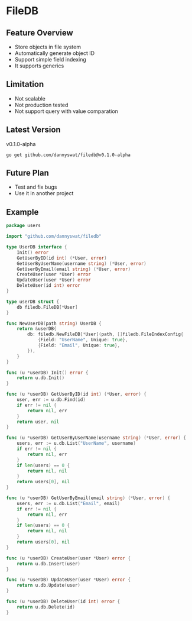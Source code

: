 # FileDB

## Feature Overview
- Store objects in file system
- Automatically generate object ID
- Support simple field indexing
- It supports generics

## Limitation
- Not scalable
- Not production tested
- Not support query with value comparation

## Latest Version
v0.1.0-alpha

```console
go get github.com/dannyswat/filedb@v0.1.0-alpha
```

## Future Plan
- Test and fix bugs
- Use it in another project

## Example
```go
package users

import "github.com/dannyswat/filedb"

type UserDB interface {
	Init() error
	GetUserByID(id int) (*User, error)
	GetUserByUserName(username string) (*User, error)
	GetUserByEmail(email string) (*User, error)
	CreateUser(user *User) error
	UpdateUser(user *User) error
	DeleteUser(id int) error
}

type userDB struct {
	db filedb.FileDB[*User]
}

func NewUserDB(path string) UserDB {
	return &userDB{
		db: filedb.NewFileDB[*User](path, []filedb.FileIndexConfig{
			{Field: "UserName", Unique: true},
			{Field: "Email", Unique: true},
		}),
	}
}

func (u *userDB) Init() error {
	return u.db.Init()
}

func (u *userDB) GetUserByID(id int) (*User, error) {
	user, err := u.db.Find(id)
	if err != nil {
		return nil, err
	}
	return user, nil
}

func (u *userDB) GetUserByUserName(username string) (*User, error) {
	users, err := u.db.List("UserName", username)
	if err != nil {
		return nil, err
	}
	if len(users) == 0 {
		return nil, nil
	}
	return users[0], nil
}

func (u *userDB) GetUserByEmail(email string) (*User, error) {
	users, err := u.db.List("Email", email)
	if err != nil {
		return nil, err
	}
	if len(users) == 0 {
		return nil, nil
	}
	return users[0], nil
}

func (u *userDB) CreateUser(user *User) error {
	return u.db.Insert(user)
}

func (u *userDB) UpdateUser(user *User) error {
	return u.db.Update(user)
}

func (u *userDB) DeleteUser(id int) error {
	return u.db.Delete(id)
}

```
